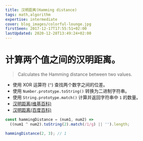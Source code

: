 ```yaml
---
title: 汉明距离(Hamming distance)
tags: math,algorithm
expertise: intermediate
cover: blog_images/colorful-lounge.jpg
firstSeen: 2017-12-17T17:55:51+02:00
lastUpdated: 2020-12-28T13:49:24+02:00
---
```


# 计算两个值之间的汉明距离。
> Calculates the Hamming distance between two values.

- 使用 XOR 运算符 (`^`) 查找两个数字之间的位差。
- 使用 `Number.prototype.toString()` 转换为二进制字符串。
- 使用 `String.prototype.match()` 计算并返回字符串中 `1` 的数量。
- [汉明距离(维基百科)](https://zh.wikipedia.org/zh-cn/%E6%B1%89%E6%98%8E%E8%B7%9D%E7%A6%BB)
- [汉明距离(百度百科)](https://baike.baidu.com/item/%E6%B1%89%E6%98%8E%E8%B7%9D%E7%A6%BB/475174)

```js
const hammingDistance = (num1, num2) =>
  ((num1 ^ num2).toString(2).match(/1/g) || '').length;
```

```js
hammingDistance(2, 3); // 1
```
